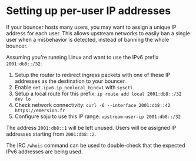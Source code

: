 # Setting up per-user IP addresses

If your bouncer hosts many users, you may want to assign a unique IP address for
each user. This allows upstream networks to easily ban a single user when a
misbehavior is detected, instead of banning the whole bouncer.

Assuming you're running Linux and want to use the IPv6 prefix `2001:db8::/32`:

1. Setup the router to redirect ingress packets with one of these IP addresses
   as the destination to your bouncer.
2. Enable `net.ipv6.ip_nonlocal_bind=1` with `sysctl`.
3. Setup a local route for this prefix:
   `ip route add local 2001:db8::/32 dev lo`
4. Check network connectivity:
   `curl -6 --interface 2001:db8::42 https://emersion.fr`
5. Configure soju to use this IP range: `upstream-user-ip 2001:db8::/32`

The address `2001:db8::1` will be left unused. Users will be assigned IP
addresses starting from `2001:db8::2`.

The IRC `/whois` command can be used to double-check that the expected IPv6
addresses are being used.
